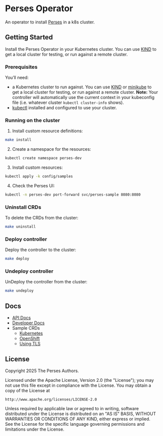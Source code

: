 # Perses Operator

An operator to install [Perses](https://github.com/perses/perses) in a k8s cluster.

## Getting Started

Install the Perses Operator in your Kubernetes cluster. You can use [KIND](https://sigs.k8s.io/kind) to get a local cluster for testing, or run against a remote cluster.

### Prerequisites

You’ll need:

- a Kubernetes cluster to run against. You can use [KIND](https://sigs.k8s.io/kind) or [minikube](https://minikube.sigs.k8s.io/docs/) to get a local cluster for testing, or run against a remote cluster.
**Note:** Your controller will automatically use the current context in your kubeconfig file (i.e. whatever cluster `kubectl cluster-info` shows).
- [kubectl](https://kubernetes.io/docs/tasks/tools/#kubectl) installed and configured to use your cluster.

### Running on the cluster

1. Install custom resource definitions:
```sh
make install
```

2. Create a namespace for the resources:
```sh
kubectl create namespace perses-dev
```

3. Install custom resources:

```sh
kubectl apply -k config/samples
```

4. Check the Perses UI:

```sh
kubectl -n perses-dev port-forward svc/perses-sample 8080:8080
```

### Uninstall CRDs

To delete the CRDs from the cluster:

```sh
make uninstall
```

### Deploy controller

Deploy the controller to the cluster:

```sh
make deploy
```

### Undeploy controller

UnDeploy the controller from the cluster:

```sh
make undeploy
```

## Docs

- [API Docs](docs/api.md)
- [Developer Docs](docs/dev.md)
- Sample CRDs
  - [Kubernetes](config/samples)
  - [OpenShift](config/samples/openshift)
  - [Using TLS](config/samples/tls)

## License

Copyright 2025 The Perses Authors.

Licensed under the Apache License, Version 2.0 (the "License");
you may not use this file except in compliance with the License.
You may obtain a copy of the License at

    http://www.apache.org/licenses/LICENSE-2.0

Unless required by applicable law or agreed to in writing, software
distributed under the License is distributed on an "AS IS" BASIS,
WITHOUT WARRANTIES OR CONDITIONS OF ANY KIND, either express or implied.
See the License for the specific language governing permissions and
limitations under the License.
